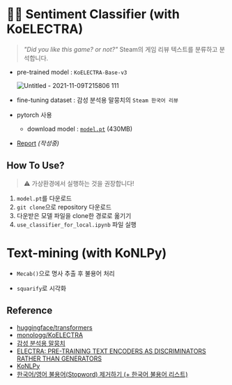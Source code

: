 # 💖🤗 Sentiment Classifier (with KoELECTRA)
> _"Did you like this game? or not?"_ Steam의 게임 리뷰 텍스트를 분류하고 분석합니다.

- pre-trained model : `KoELECTRA-Base-v3`

  ![Untitled - 2021-11-09T215806 111](https://user-images.githubusercontent.com/86245237/140928677-02b90d70-ea82-4b1c-8fc0-6beebf9b4871.png)

- fine-tuning dataset : 감성 분석용 말뭉치의 `Steam 한국어 리뷰`

- pytorch 사용

  - download model : [`model.pt`](https://docs.google.com/uc?export=download&id=1oJK7P5Jo1_RyTWb4Nd9nJ2vLRSeCl0D1) (430MB)

- [Report](https://pypyai.notion.site/Report-Steam-Review-Sentiment-Classification-Analysis-1fbbf8b38a2146d9890982373baec33b) _(작성중)_

## How To Use?

> ⚠️ 가상환경에서 실행하는 것을 권장합니다!

1. `model.pt`를 다운로드
2. `git clone`으로 repository 다운로드
3. 다운받은 모델 파일을 clone한 경로로 옮기기
4. `use_classifier_for_local.ipynb` 파일 실행



# Text-mining (with KoNLPy)

- `Mecab()`으로 명사 추출 후 불용어 처리

- `squarify`로 시각화




## Reference
- [huggingface/transformers](https://github.com/huggingface/transformers)
- [monologg/KoELECTRA](https://github.com/monologg/KoELECTRA)
- [감성 분석용 말뭉치](https://github.com/bab2min/corpus/tree/master/sentiment)
- [ELECTRA: PRE-TRAINING TEXT ENCODERS AS DISCRIMINATORS RATHER THAN GENERATORS](https://openreview.net/pdf?id=r1xMH1BtvB)
- [KoNLPy](https://konlpy.org/ko/latest/)
- [한국어/영어 불용어(Stopword) 제거하기 (+ 한국어 불용어 리스트)](https://mr-doosun.tistory.com/24)
